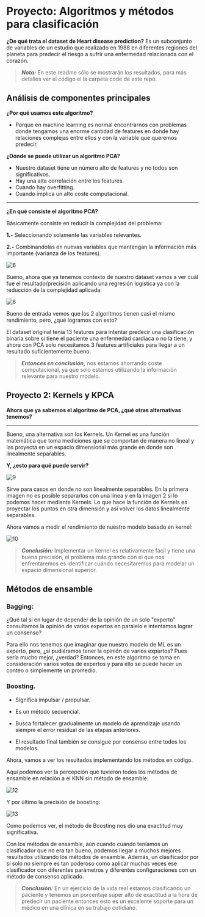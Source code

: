 # Proyecto: Algoritmos y métodos para clasificación
 
**¿De qué trata el dataset de Heart disease prediction?** Es un subconjunto de variables de un estudio que realizado en 1988 en diferentes regiones del planeta para predecir el riesgo a sufrir una enfermedad relacionada con el corazón. 
 
> **_Nota:_** En este readme sólo se mostrarán los resultados, para más detalles ver el código el la carpeta code de este repo. 
 
## Análisis de componentes principales 
 
**¿Por qué usamos este algoritmo?**
 
- Porque en machine learning es normal encontrarnos con problemas donde tengamos una enorme cantidad de features en donde hay relaciones complejas entre ellos y con la variable que queremos predecir.
 
**¿Dónde se puede utilizar un algoritmo PCA?**
 
* Nuestro dataset tiene un número alto de features y no todos son significativos.
* Hay una alta correlación entre los features.
* Cuando hay overfitting.
* Cuando implica un alto coste computacional.
 
---
 
**¿En qué consiste el algoritmo PCA?**
 
Básicamente consiste en reducir la complejidad del problema:
 
**1.-** Seleccionando solamente las variables relevantes.
 
**2.-** Combinandolas en nuevas variables que mantengan la información más importante (varianza de los features).
 
![6](https://user-images.githubusercontent.com/63415652/103370614-dc802b80-4a92-11eb-94f3-8603c15c4953.PNG)
 
Bueno, ahora que ya tenemos contexto de nuestro dataset vamos a ver cuál fue el resultado/precisión aplicando una regresión logística ya con la reducción de la complejidad aplicada: 
 
![8](https://user-images.githubusercontent.com/63415652/103371135-4f3dd680-4a94-11eb-9f04-e409c3c9587b.PNG)
 
Bueno de entrada vemos que los 2 algoritmos tienen casi el mismo rendimiento, pero, ¿qué logramos con esto? 
 
El dataset original tenía 13 features para intentar predecir una clasificación binaria sobre si tiene el paciente una enfermedad cardiaca o no la tiene, y ahora con PCA solo necesitamos 3 features artificiales para llegar a un resultado suficientemente bueno. 
 
 > **_Entonces en conclusión,_** nos estamos ahorrando coste computacional, ya que solo estamos utilizando la información relevante para nuestro modelo. 
 
## Proyecto 2: Kernels y KPCA
 
**Ahora que ya sabemos el algoritmo de PCA, ¿qué otras alternativas tenemos?**
 
---
 
Bueno, una alternativa son los Kernels. Un Kernel es una función matemática que toma mediciones que se comportan de manera no lineal y las proyecta en un espacio dimensional más grande en donde son linealmente separables.
 
**Y, ¿esto para qué puede servir?**
 
![9](https://user-images.githubusercontent.com/63415652/103372032-93ca7180-4a96-11eb-8c4b-28ae4ffc6020.PNG)
 
Sirve para casos en donde no son linealmente separables. En la primera imagen no es posible separarlos con una línea y en la imagen 2 si lo podemos hacer mediante Kernels. Lo que hace la función de Kernels es proyectar los puntos en otra dimensión y así volver los datos linealmente separables.
 
Ahora vamos a medir el rendimiento de nuestro modelo basado en kernel:
 
![10](https://user-images.githubusercontent.com/63415652/103372281-32ef6900-4a97-11eb-8c9b-d4fb4f3abf94.PNG)
 
> **_Conclusión:_** Implementar un kernel es relativamente fácil y tiene una buena precisión, el problema más grande con el que nos enfrentaremos es identificar cuándo necesitaremos para modelar un espacio dimensional superior. 
 
## Métodos de ensamble
 
### Bagging:
 
¿Qué tal si en lugar de depender de la opinión de un solo "experto" consultamos la opinión de varios expertos en paralelo e intentamos lograr un consenso? 
 
Para ello nos tenemos que imaginar que nuestro modelo de ML es un experto, pero, ¿si pudiéramos tener la opinión de varios expertos? Pues sería mucho mejor, ¿verdad? Entonces, en este algoritmo se toma en consideración varios votos de expertos y para ello se puede hacer un conteo o simplemente un promedio.
 
### Boosting. 
 
* Significa impulsar / propulsar. 
* Es un método secuencial. 
* Busca fortalecer gradualmente un modelo de aprendizaje usando siempre el error residual de las etapas anteriores.
 
* El resultado final también se consigue por consenso entre todos los modelos. 
 
Ahora, vamos a ver los resultados implementando los métodos en código. 
 
Aquí podemos ver la percepción que tuvieron todos los métodos de ensamble en relación a el KNN sin método de ensamble: 
 
![12](https://user-images.githubusercontent.com/63415652/103423141-a910d000-4b6a-11eb-8255-38255ac7a2bc.PNG)
 
Y por último la precisión de boosting: 
 
![13](https://user-images.githubusercontent.com/63415652/103423142-aa41fd00-4b6a-11eb-8f84-c6e2682d0bad.PNG)
 
Como podemos ver, el método de Boosting nos dió una exactitud muy significativa. 
 
Con los métodos de ensamble, aún cuando cuando teníamos un clasificador que no era tan bueno, podemos llegar a muchos mejores resultados utilizando los métodos de ensamble. Además, un clasificador por sí solo no siempre es tan poderoso como aplicar muchas veces ese clasificador con diferentes parámetros y diferentes configuraciones con un método de consenso aplicado.
 
>**_Conclusión:_** En un ejercicio de la vida real estamos clasificando un paciente y tenemos un porcentaje súper alto de exactitud a la hora de predecir un paciente entonces esto es un excelente soporte para un médico en una clínica en su trabajo cotidiano. 






 
